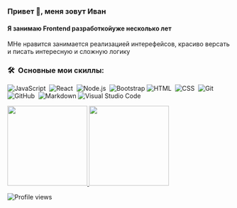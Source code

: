 ### Привет 👋, меня зовут Иван
#### Я занимаю Frontend разработкойуже несколько лет
МНе нравится занимается реализацией интерефейсов, красиво версать и писать интересную и сложную логику
### 🛠 &nbsp;Основные мои скиллы: 


![JavaScript](https://img.shields.io/badge/-JavaScript-05122A?style=flat&logo=javascript)&nbsp;
![React](https://img.shields.io/badge/-React-05122A?style=flat&logo=react)&nbsp;
![Node.js](https://img.shields.io/badge/-Node.js-05122A?style=flat&logo=node.js)&nbsp;
![Bootstrap](https://img.shields.io/badge/-Bootstrap-05122A?style=flat&logo=bootstrap&logoColor=563D7C)
![HTML](https://img.shields.io/badge/-HTML-05122A?style=flat&logo=HTML5)&nbsp;
![CSS](https://img.shields.io/badge/-CSS-05122A?style=flat&logo=CSS3&logoColor=1572B6)&nbsp;
![Git](https://img.shields.io/badge/-Git-05122A?style=flat&logo=git)&nbsp;
![GitHub](https://img.shields.io/badge/-GitHub-05122A?style=flat&logo=github)&nbsp;
![Markdown](https://img.shields.io/badge/-Markdown-05122A?style=flat&logo=markdown)
![Visual Studio Code](https://img.shields.io/badge/-Visual%20Studio%20Code-05122A?style=flat&logo=visual-studio-code&logoColor=007ACC)&nbsp;



<a href="https://github.com/vanichh">
  <img height="180em" src="https://github-readme-stats-eight-theta.vercel.app/api/top-langs/?username=vanichh&layout=compact&langs_count=8&theme=algolia"/>
  <img height="180em" src="https://github-readme-stats-eight-theta.vercel.app/apiusername=vanichh&show_icons=true&theme=algolia&include_all_commits=true&count_private=true"/>
</a>

![Profile views](https://gpvc.arturio.dev/vanichh)  
